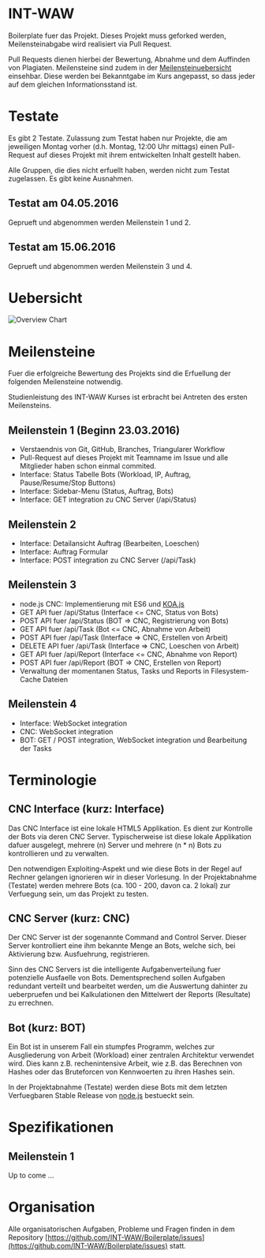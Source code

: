 # INT-WAW

Boilerplate fuer das Projekt. Dieses Projekt muss geforked werden,
Meilensteinabgabe wird realisiert via Pull Request.

Pull Requests dienen hierbei der Bewertung, Abnahme und dem
Auffinden von Plagiaten. Meilensteine sind zudem in der
[Meilensteinuebersicht](https://github.com/INT-WAW/Boilerplate/milestones)
einsehbar. Diese werden bei Bekanntgabe im Kurs angepasst, so dass
jeder auf dem gleichen Informationsstand ist.


 
# Testate

Es gibt 2 Testate. Zulassung zum Testat haben nur Projekte, die am
jeweiligen Montag vorher (d.h. Montag, 12:00 Uhr mittags) einen
Pull-Request auf dieses Projekt mit ihrem entwickelten Inhalt
gestellt haben.

Alle Gruppen, die dies nicht erfuellt haben, werden nicht zum Testat
zugelassen. Es gibt keine Ausnahmen.

## Testat am 04.05.2016

Geprueft und abgenommen werden Meilenstein 1 und 2.

## Testat am 15.06.2016

Geprueft und abgenommen werden Meilenstein 3 und 4.



# Uebersicht

![Overview Chart](./guides/asset/readme-overview.png)



# Meilensteine

Fuer die erfolgreiche Bewertung des Projekts
sind die Erfuellung der folgenden Meilensteine
notwendig.

Studienleistung des INT-WAW Kurses ist erbracht
bei Antreten des ersten Meilensteins.

## Meilenstein 1 (Beginn 23.03.2016)

- Verstaendnis von Git, GitHub, Branches, Triangularer Workflow
- Pull-Request auf dieses Projekt mit Teamname im Issue und alle Mitglieder haben schon einmal commited.
- Interface: Status Tabelle Bots (Workload, IP, Auftrag, Pause/Resume/Stop Buttons)
- Interface: Sidebar-Menu (Status, Auftrag, Bots)
- Interface: GET integration zu CNC Server (/api/Status)

## Meilenstein 2

- Interface: Detailansicht Auftrag (Bearbeiten, Loeschen)
- Interface: Auftrag Formular
- Interface: POST integration zu CNC Server (/api/Task)

## Meilenstein 3

- node.js CNC: Implementierung mit ES6 und [KOA.js](https://github.com/koajs/koa)
- GET API fuer /api/Status (Interface &lt;= CNC, Status von Bots)
- POST API fuer /api/Status (BOT =&gt; CNC, Registrierung von Bots)
- GET API fuer /api/Task (Bot &lt;= CNC, Abnahme von Arbeit)
- POST API fuer /api/Task (Interface =&gt; CNC, Erstellen von Arbeit)
- DELETE API fuer /api/Task (Interface =&gt; CNC, Loeschen von Arbeit)
- GET API fuer /api/Report (Interface &lt;= CNC, Abnahme von Report)
- POST API fuer /api/Report (BOT =&gt; CNC, Erstellen von Report)
- Verwaltung der momentanen Status, Tasks und Reports in Filesystem-Cache Dateien

## Meilenstein 4

- Interface: WebSocket integration
- CNC: WebSocket integration
- BOT: GET / POST integration, WebSocket integration und Bearbeitung der Tasks



# Terminologie


## CNC Interface (kurz: Interface)

Das CNC Interface ist eine lokale HTML5 Applikation. Es dient zur
Kontrolle der Bots via deren CNC Server. Typischerweise ist diese
lokale Applikation dafuer ausgelegt, mehrere (n) Server und mehrere
(n * n) Bots zu kontrollieren und zu verwalten.

Den notwendigen Exploiting-Aspekt und wie diese Bots in der Regel
auf Rechner gelangen ignorieren wir in dieser Vorlesung. In der
Projektabnahme (Testate) werden mehrere Bots (ca. 100 - 200, davon
ca. 2 lokal) zur Verfuegung sein, um das Projekt zu testen.

## CNC Server (kurz: CNC)

Der CNC Server ist der sogenannte Command and Control Server. Dieser
Server kontrolliert eine ihm bekannte Menge an Bots, welche sich, bei
Aktivierung bzw. Ausfuehrung, registrieren.

Sinn des CNC Servers ist die intelligente Aufgabenverteilung fuer
potenzielle Ausfaelle von Bots. Dementsprechend sollen Aufgaben
redundant verteilt und bearbeitet werden, um die Auswertung dahinter
zu ueberpruefen und bei Kalkulationen den Mittelwert der Reports
(Resultate) zu errechnen.

## Bot (kurz: BOT)

Ein Bot ist in unserem Fall ein stumpfes Programm, welches zur
Ausgliederung von Arbeit (Workload) einer zentralen Architektur
verwendet wird. Dies kann z.B. rechenintensive Arbeit, wie z.B. das
Berechnen von Hashes oder das Bruteforcen von Kennwoerten zu ihren
Hashes sein.

In der Projektabnahme (Testate) werden diese Bots mit dem letzten
Verfuegbaren Stable Release von [node.js](https://nodejs.org)
bestueckt sein.



# Spezifikationen

## Meilenstein 1

Up to come ...


# Organisation

Alle organisatorischen Aufgaben, Probleme und Fragen finden
in dem Repository [https://github.com/INT-WAW/Boilerplate/issues](https://github.com/INT-WAW/Boilerplate/issues)
statt.

